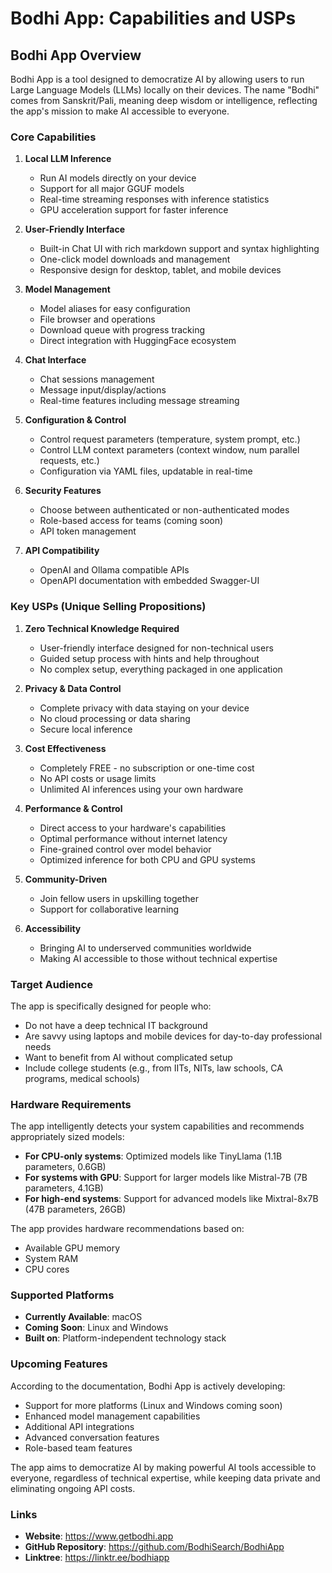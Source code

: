# Bodhi App: Capabilities and USPs

## Bodhi App Overview

Bodhi App is a tool designed to democratize AI by allowing users to run Large Language Models (LLMs) locally on their devices. The name "Bodhi" comes from Sanskrit/Pali, meaning deep wisdom or intelligence, reflecting the app's mission to make AI accessible to everyone.

### Core Capabilities

1. **Local LLM Inference**
   - Run AI models directly on your device
   - Support for all major GGUF models
   - Real-time streaming responses with inference statistics
   - GPU acceleration support for faster inference

2. **User-Friendly Interface**
   - Built-in Chat UI with rich markdown support and syntax highlighting
   - One-click model downloads and management
   - Responsive design for desktop, tablet, and mobile devices

3. **Model Management**
   - Model aliases for easy configuration
   - File browser and operations
   - Download queue with progress tracking
   - Direct integration with HuggingFace ecosystem

4. **Chat Interface**
   - Chat sessions management
   - Message input/display/actions
   - Real-time features including message streaming

5. **Configuration & Control**
   - Control request parameters (temperature, system prompt, etc.)
   - Control LLM context parameters (context window, num parallel requests, etc.)
   - Configuration via YAML files, updatable in real-time

6. **Security Features**
   - Choose between authenticated or non-authenticated modes
   - Role-based access for teams (coming soon)
   - API token management

7. **API Compatibility**
   - OpenAI and Ollama compatible APIs
   - OpenAPI documentation with embedded Swagger-UI

### Key USPs (Unique Selling Propositions)

1. **Zero Technical Knowledge Required**
   - User-friendly interface designed for non-technical users
   - Guided setup process with hints and help throughout
   - No complex setup, everything packaged in one application

2. **Privacy & Data Control**
   - Complete privacy with data staying on your device
   - No cloud processing or data sharing
   - Secure local inference

3. **Cost Effectiveness**
   - Completely FREE - no subscription or one-time cost
   - No API costs or usage limits
   - Unlimited AI inferences using your own hardware

4. **Performance & Control**
   - Direct access to your hardware's capabilities
   - Optimal performance without internet latency
   - Fine-grained control over model behavior
   - Optimized inference for both CPU and GPU systems

5. **Community-Driven**
   - Join fellow users in upskilling together
   - Support for collaborative learning

6. **Accessibility**
   - Bringing AI to underserved communities worldwide
   - Making AI accessible to those without technical expertise

### Target Audience

The app is specifically designed for people who:
- Do not have a deep technical IT background
- Are savvy using laptops and mobile devices for day-to-day professional needs
- Want to benefit from AI without complicated setup
- Include college students (e.g., from IITs, NITs, law schools, CA programs, medical schools)

### Hardware Requirements

The app intelligently detects your system capabilities and recommends appropriately sized models:

- **For CPU-only systems**: Optimized models like TinyLlama (1.1B parameters, 0.6GB)
- **For systems with GPU**: Support for larger models like Mistral-7B (7B parameters, 4.1GB)
- **For high-end systems**: Support for advanced models like Mixtral-8x7B (47B parameters, 26GB)

The app provides hardware recommendations based on:
- Available GPU memory
- System RAM
- CPU cores

### Supported Platforms

- **Currently Available**: macOS
- **Coming Soon**: Linux and Windows
- **Built on**: Platform-independent technology stack

### Upcoming Features

According to the documentation, Bodhi App is actively developing:
- Support for more platforms (Linux and Windows coming soon)
- Enhanced model management capabilities
- Additional API integrations
- Advanced conversation features
- Role-based team features

The app aims to democratize AI by making powerful AI tools accessible to everyone, regardless of technical expertise, while keeping data private and eliminating ongoing API costs.

### Links

- **Website**: https://www.getbodhi.app
- **GitHub Repository**: https://github.com/BodhiSearch/BodhiApp 
- **Linktree**: https://linktr.ee/bodhiapp
